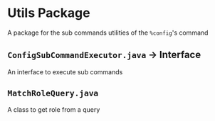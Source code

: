 # Utils Package
A package for the sub commands utilities of the ``%config``'s command

## ``ConfigSubCommandExecutor.java`` -> Interface
An interface to execute sub commands

## ``MatchRoleQuery.java``
A class to get role from a query 